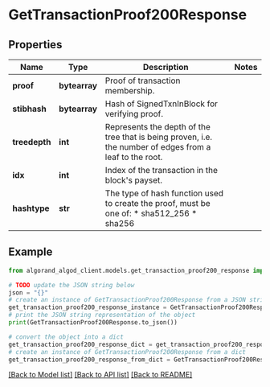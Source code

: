 # GetTransactionProof200Response


## Properties

Name | Type | Description | Notes
------------ | ------------- | ------------- | -------------
**proof** | **bytearray** | Proof of transaction membership. | 
**stibhash** | **bytearray** | Hash of SignedTxnInBlock for verifying proof. | 
**treedepth** | **int** | Represents the depth of the tree that is being proven, i.e. the number of edges from a leaf to the root. | 
**idx** | **int** | Index of the transaction in the block&#39;s payset. | 
**hashtype** | **str** | The type of hash function used to create the proof, must be one of:  * sha512_256  * sha256 | 

## Example

```python
from algorand_algod_client.models.get_transaction_proof200_response import GetTransactionProof200Response

# TODO update the JSON string below
json = "{}"
# create an instance of GetTransactionProof200Response from a JSON string
get_transaction_proof200_response_instance = GetTransactionProof200Response.from_json(json)
# print the JSON string representation of the object
print(GetTransactionProof200Response.to_json())

# convert the object into a dict
get_transaction_proof200_response_dict = get_transaction_proof200_response_instance.to_dict()
# create an instance of GetTransactionProof200Response from a dict
get_transaction_proof200_response_from_dict = GetTransactionProof200Response.from_dict(get_transaction_proof200_response_dict)
```
[[Back to Model list]](../README.md#documentation-for-models) [[Back to API list]](../README.md#documentation-for-api-endpoints) [[Back to README]](../README.md)


